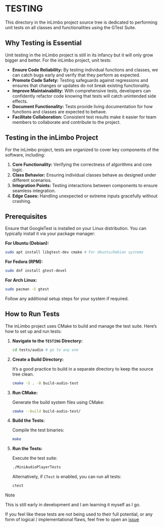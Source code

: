 # TESTING

This directory in the inLimbo project source tree is dedicated to performing unit tests on all classes and functionalities using the GTest Suite.

## Why Testing is Essential

Unit testing in the inLimbo project is still in its infancy but it will only grow bigger and better. For the inLimbo project, unit tests:

- **Ensure Code Reliability:** By testing individual functions and classes, we can catch bugs early and verify that they perform as expected.
- **Promote Code Safety:** Testing safeguards against regressions and ensures that changes or updates do not break existing functionality.
- **Improve Maintainability:** With comprehensive tests, developers can confidently refactor code knowing that tests will catch unintended side effects.
- **Document Functionality:** Tests provide living documentation for how functions and classes are expected to behave.
- **Facilitate Collaboration:** Consistent test results make it easier for team members to collaborate and contribute to the project.

## Testing in the inLimbo Project

For the inLimbo project, tests are organized to cover key components of the software, including:

1. **Core Functionality:** Verifying the correctness of algorithms and core logic.
2. **Class Behavior:** Ensuring individual classes behave as designed under different scenarios.
3. **Integration Points:** Testing interactions between components to ensure seamless integration.
4. **Edge Cases:** Handling unexpected or extreme inputs gracefully without crashing.

## Prerequisites

Ensure that GoogleTest is installed on your Linux distribution. You can typically install it via your package manager:

**For Ubuntu (Debian):**

```bash
sudo apt install libgtest-dev cmake # For Ubuntu/Debian systems
```

**For Fedora (RPM):**

```bash 
sudo dnf install gtest-devel
```

**For Arch Linux:**

```bash 
sudo pacman -S gtest
```

Follow any additional setup steps for your system if required.

## How to Run Tests

The inLimbo project uses CMake to build and manage the test suite. Here’s how to set up and run tests:

1. **Navigate to the `TESTING` Directory:**

   ```bash
   cd tests/audio # go to any one
   ```

2. **Create a Build Directory:**

   It’s a good practice to build in a separate directory to keep the source tree clean.

   ```bash
   cmake -S . -B build-audio-test
   ```

3. **Run CMake:**

   Generate the build system files using CMake:

   ```bash
   cmake --build build-audio-test/
   ```

4. **Build the Tests:**

   Compile the test binaries:

   ```bash
   make
   ```

5. **Run the Tests:**

   Execute the test suite:

   ```bash
   ./MiniAudioPlayerTests
   ```

   Alternatively, if `CTest` is enabled, you can run all tests:

   ```bash
   ctest
   ```

> [!NOTE]
> 
> This is still early in development and I am learning it myself as I go.
> 
> If you feel like these tests are not being used to their full potential, or any form of logical / implementational flaws,
> feel free to open an [issue](https://github.com/nots1dd/inLimbo/issues)
> 
